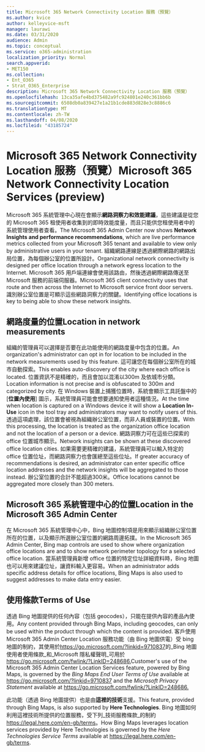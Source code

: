 ```yaml
---
title: Microsoft 365 Network Connectivity Location 服務（預覽）
ms.author: kvice
author: kelleyvice-msft
manager: laurawi
ms.date: 03/31/2020
audience: Admin
ms.topic: conceptual
ms.service: o365-administration
localization_priority: Normal
search.appverid:
- MET150
ms.collection:
- Ent_O365
- Strat_O365_Enterprise
description: Microsoft 365 Network Connectivity Location 服務（預覽）
ms.openlocfilehash: 13ca35afe4bd375482a9fc924801e240c361bb6b
ms.sourcegitcommit: 6508db0a839427e1a21b1cde883d828e3c8886c6
ms.translationtype: MT
ms.contentlocale: zh-TW
ms.lasthandoff: 04/08/2020
ms.locfileid: "43185724"
---
```

# <a name="microsoft-365-network-connectivity-location-services-preview"></a><span data-ttu-id="8bd01-103">Microsoft 365 Network Connectivity Location 服務（預覽）</span><span class="sxs-lookup"><span data-stu-id="8bd01-103">Microsoft 365 Network Connectivity Location Services (preview)</span></span>

<span data-ttu-id="8bd01-104">Microsoft 365 系統管理中心現在會顯示**網路洞察力和效能建議**，這些建議是從您的 Microsoft 365 租使用者收集到的即時效能度量，而且只能供您租使用者中的系統管理使用者查看。</span><span class="sxs-lookup"><span data-stu-id="8bd01-104">The Microsoft 365 Admin Center now shows **Network Insights and performance recommendations**, which are live performance metrics collected from your Microsoft 365 tenant and available to view only by administrative users in your tenant.</span></span> <span data-ttu-id="8bd01-105">組織網路連線是透過網際網路的網路出局位置，為每個辦公室的位置所設計。</span><span class="sxs-lookup"><span data-stu-id="8bd01-105">Organizational network connectivity is designed per office location through a network egress location to the Internet.</span></span> <span data-ttu-id="8bd01-106">Microsoft 365 用戶端連線會使用該路由，然後透過網際網路傳送至 Microsoft 服務的前端伺服器。</span><span class="sxs-lookup"><span data-stu-id="8bd01-106">Microsoft 365 client connectivity uses that route and then across the Internet to Microsoft service front door servers.</span></span> <span data-ttu-id="8bd01-107">識別辦公室位置是可顯示這些網路洞察力的關鍵。</span><span class="sxs-lookup"><span data-stu-id="8bd01-107">Identifying office locations is key to being able to show these network insights.</span></span>

## <a name="location-in-network-measurements"></a><span data-ttu-id="8bd01-108">網路度量的位置</span><span class="sxs-lookup"><span data-stu-id="8bd01-108">Location in network measurements</span></span>

<span data-ttu-id="8bd01-109">組織的管理員可以選擇是否要在此功能使用的網路度量中包含的位置。</span><span class="sxs-lookup"><span data-stu-id="8bd01-109">An organization's administrator can opt in for location to be included in the network measurements used by this feature.</span></span> <span data-ttu-id="8bd01-110">這可讓您在每個辦公室所在的城市自動探索。</span><span class="sxs-lookup"><span data-stu-id="8bd01-110">This enables auto-discovery of the city where each office is located.</span></span> <span data-ttu-id="8bd01-111">位置資訊不是精確的，而且會加以混淆以300m 及依城市分類。</span><span class="sxs-lookup"><span data-stu-id="8bd01-111">Location information is not precise and is obfuscated to 300m and categorized by city.</span></span> <span data-ttu-id="8bd01-112">在 Windows 裝置上捕獲位置時，系統會顯示工具託盤中的 [**位置內使用**] 圖示，系統管理員可能會想要通知使用者這種情況。</span><span class="sxs-lookup"><span data-stu-id="8bd01-112">At the time when location is captured on a Windows device it will show a **Location In-Use** icon in the tool tray and administrators may want to notify users of this.</span></span> <span data-ttu-id="8bd01-113">透過這項處理，該位置會被視為組織辦公室位置，而非人員或裝置的位置。</span><span class="sxs-lookup"><span data-stu-id="8bd01-113">With this processing, the location is treated as the organization office location and not the location of a person or a device.</span></span> <span data-ttu-id="8bd01-114">網路洞察力可在這些已探索的 office 位置城市顯示。</span><span class="sxs-lookup"><span data-stu-id="8bd01-114">Network insights can be shown at these discovered office location cities.</span></span> <span data-ttu-id="8bd01-115">如果需要更精確的建議，系統管理員可以輸入特定的 office 位置位址，而網路洞察力也會匯總至這些位址。</span><span class="sxs-lookup"><span data-stu-id="8bd01-115">If greater accuracy of recommendations is desired, an administrator can enter specific office location addresses and the network insights will be aggregated to those instead.</span></span> <span data-ttu-id="8bd01-116">辦公室位置的合計不能超過300米。</span><span class="sxs-lookup"><span data-stu-id="8bd01-116">Office locations cannot be aggregated more closely than 300 meters.</span></span>

## <a name="location-in-the-microsoft-365-admin-center"></a><span data-ttu-id="8bd01-117">Microsoft 365 系統管理中心的位置</span><span class="sxs-lookup"><span data-stu-id="8bd01-117">Location in the Microsoft 365 Admin Center</span></span>

<span data-ttu-id="8bd01-118">在 Microsoft 365 系統管理中心中，Bing 地圖控制項是用來顯示組織辦公室位置所在的位置，以及顯示所選辦公室位置的網路周邊拓撲。</span><span class="sxs-lookup"><span data-stu-id="8bd01-118">In the Microsoft 365 Admin Center, Bing map controls are used to show where organization office locations are and to show network perimeter topology for a selected office location.</span></span> <span data-ttu-id="8bd01-119">當系統管理員新增 office 位置的特定位址詳細資料時，Bing 地圖也可以用來建議位址，讓資料輸入更容易。</span><span class="sxs-lookup"><span data-stu-id="8bd01-119">When an administrator adds specific address details for office locations, Bing Maps is also used to suggest addresses to make data entry easier.</span></span>

## <a name="terms-of-use"></a><span data-ttu-id="8bd01-120">使用條款</span><span class="sxs-lookup"><span data-stu-id="8bd01-120">Terms of Use</span></span>

<span data-ttu-id="8bd01-121">透過 Bing 地圖提供的任何內容（包括 geocodes），只能在提供內容的產品內使用。</span><span class="sxs-lookup"><span data-stu-id="8bd01-121">Any content provided through Bing Maps, including geocodes, can only be used within the product through which the content is provided.</span></span> <span data-ttu-id="8bd01-122">客戶使用 Microsoft 365 Admin Center Location 服務功能（由 Bing 地圖供電）受 bing 地圖的制約，其使用於<https://go.microsoft.com/?linkid=9710837>的_Bing 地圖使用者使用條款_和_Microsoft 隱私權聲明_可用於<https://go.microsoft.com/fwlink/?LinkID=248686.></span><span class="sxs-lookup"><span data-stu-id="8bd01-122">Customer's use of the Microsoft 365 Admin Center Location Services feature, powered by Bing Maps, is governed by the _Bing Maps End User Terms of Use_ available at <https://go.microsoft.com/?linkid=9710837> and the _Microsoft Privacy Statement_ available at <https://go.microsoft.com/fwlink/?LinkID=248686.></span></span>

<span data-ttu-id="8bd01-123">此功能（透過 Bing 地圖提供）也是由**這裡的技術**支援。</span><span class="sxs-lookup"><span data-stu-id="8bd01-123">This feature, provided through Bing Maps, is also supported by **Here Technologies**.</span></span> <span data-ttu-id="8bd01-124">Bing 地圖如何利用這裡技術所提供的位置服務，受下列_技術服務條款_的制約<https://legal.here.com/en-gb/terms>。</span><span class="sxs-lookup"><span data-stu-id="8bd01-124">How Bing Maps leverages location services provided by Here Technologies is governed by the _Here Technologies Service Terms_ available at <https://legal.here.com/en-gb/terms>.</span></span>
